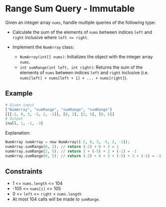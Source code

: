# Range Sum Query - Immutable

Given an integer array `nums`, handle multiple queries of the following type:

- Calculate the sum of the elements of `nums` between indices `left` and `right` inclusive where `left <= right`.
- Implement the `NumArray` class:

    - `NumArray(int[] nums)`: Initializes the object with the integer array `nums`.
    - `int sumRange(int left, int right)`: Returns the sum of the elements of `nums` between indices `left` and `right` inclusive (i.e. `nums[left] + nums[left + 1] + ... + nums[right]`).

## Example

```python
# Given input
["NumArray", "sumRange", "sumRange", "sumRange"]
[[[-2, 0, 3, -5, 2, -1]], [0, 2], [2, 5], [0, 5]]
# Output
[null, 1, -1, -3]
```

Explanation:
```python
NumArray numArray = new NumArray([-2, 0, 3, -5, 2, -1]);
numArray.sumRange(0, 2); // return (-2) + 0 + 3 = 1
numArray.sumRange(2, 5); // return 3 + (-5) + 2 + (-1) = -1
numArray.sumRange(0, 5); // return (-2) + 0 + 3 + (-5) + 2 + (-1) = -3
```

## Constraints

- 1 <= `nums.length` <= 104
- -105 <= `nums[i]` <= 105
- 0 <= `left` <= `right` < `nums.length`
- At most 104 calls will be made to `sumRange`.
